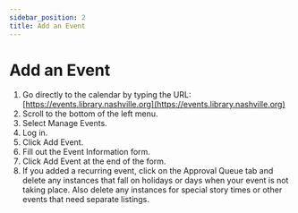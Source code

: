 ```yaml
---
sidebar_position: 2
title: Add an Event
---
```


# Add an Event

1. Go directly to the calendar by typing the URL: [https://events.library.nashville.org](https://events.library.nashville.org)
1. Scroll to the bottom of the left menu.
1. Select Manage Events.
1. Log in.
1. Click Add Event.
1. Fill out the Event Information form.
1. Click Add Event at the end of the form.
1. If you added a recurring event, click on the Approval Queue tab and delete any instances that fall on holidays or days when your event is not taking place. Also delete any instances for special story times or other events that need separate listings.

